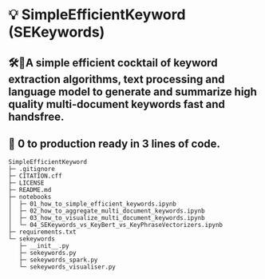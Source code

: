 # 💡 SimpleEfficientKeyword (SEKeywords)
## 🛠🍹A simple efficient cocktail of keyword extraction algorithms, text processing and language model to generate and summarize high quality multi-document keywords fast and handsfree.
## 🤩 0 to production ready in 3 lines of code.

```
SimpleEfficientKeyword
├─ .gitignore
├─ CITATION.cff
├─ LICENSE
├─ README.md
├─ notebooks
│  ├─ 01_how_to_simple_efficient_keywords.ipynb
│  ├─ 02_how_to_aggregate_multi_document_keywords.ipynb
│  ├─ 03_how_to_visualize_multi_document_keywords.ipynb
│  └─ 04_SEKeywords_vs_KeyBert_vs_KeyPhraseVectorizers.ipynb
├─ requirements.txt
└─ sekeywords
   ├─ __init__.py
   ├─ sekeywords.py
   ├─ sekeywords_spark.py
   └─ sekeywords_visualiser.py

```